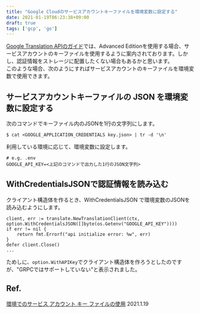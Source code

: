 ```yaml
---
title: "Google Cloudのサービスアカウントキーファイルを環境変数に設定する"
date: 2021-01-19T06:23:38+09:00
draft: true
tags: ['gcp', 'go']
---
```


[Google Translation APIのガイド](https://cloud.google.com/translate/docs/setup)では、Advanced Editionを使用する場合、サービスアカウントのキーファイルを使用するように案内されております。しかし、認証情報をストレージに配置したくない場合もあるかと思います。  
このような場合、次のようにすればサービスアカウントのキーファイルを環境変数で使用できます。

## サービスアカウントキーファイルの JSON を環境変数に設定する　

次のコマンドでキーファイル内のJSONを1行の文字列にします。

```shell
$ cat <GOOGLE_APPLICATION_CREDENTIALS key.json> | tr -d '\n'  
```

利用している環境に応じて、環境変数に設定します。

```
# e.g. .env
GOOGLE_API_KEY=<上記のコマンドで出力した1行のJSON文字列>
```

## WithCredentialsJSONで認証情報を読み込む

クライアント構造体を作るとき、WithCredentialsJSON で環境変数のJSONを読み込むようにします。

```shell
client, err := translate.NewTranslationClient(ctx, option.WithCredentialsJSON([]byte(os.Getenv("GOOGLE_API_KEY"))))
if err != nil {
    return fmt.Errorf("api initialize error: %w", err)
}
defer client.Close()
...
```

ためしに、`option.WithAPIKey`でクライアント構造体を作ろうとしたのですが、"GRPCではサポートしていない"と表示されました。

## Ref.

[環境でのサービス アカウント キー ファイルの使用](https://cloud.google.com/translate/docs/setup) 2021.1.19
